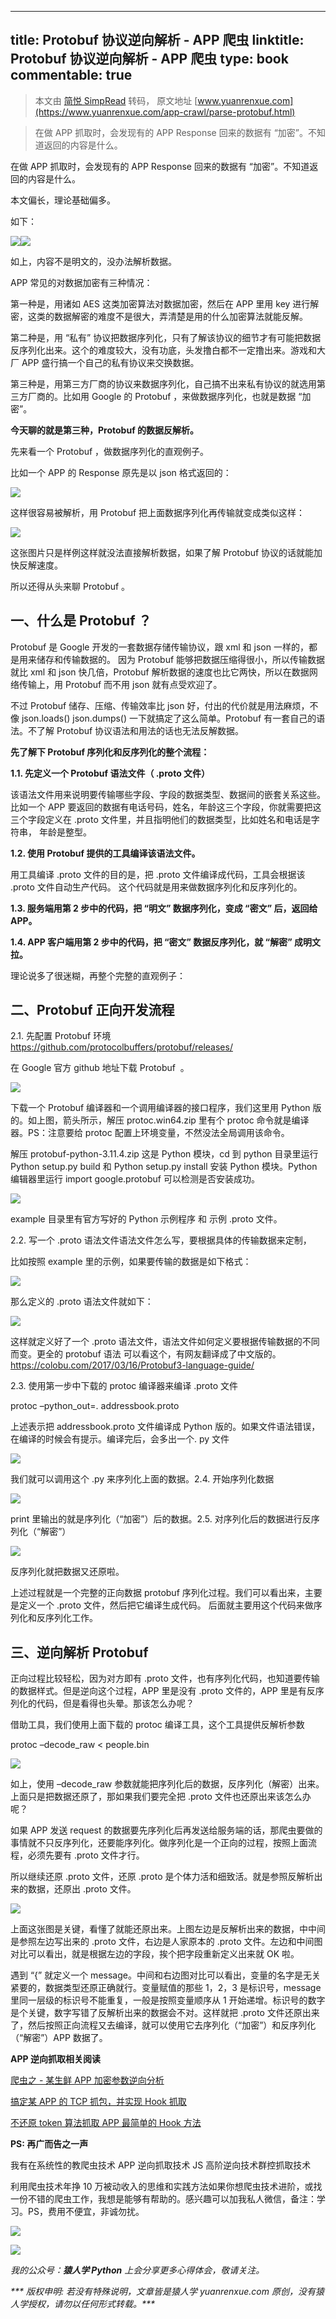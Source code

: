 
---
title: Protobuf 协议逆向解析 - APP 爬虫 
linktitle: Protobuf 协议逆向解析 - APP 爬虫 
type: book
commentable: true
---

> 本文由 [简悦 SimpRead](http://ksria.com/simpread/) 转码， 原文地址 [www.yuanrenxue.com](https://www.yuanrenxue.com/app-crawl/parse-protobuf.html)

> 在做 APP 抓取时，会发现有的 APP Response 回来的数据有 “加密”。不知道返回的内容是什么。

在做 APP 抓取时，会发现有的 APP Response 回来的数据有 “加密”。不知道返回的内容是什么。

本文偏长，理论基础偏多。

如下：

![](https://www.yuanrenxue.com/wp-content/uploads/2020/03/beepress0-1583398723.jpg)![](https://www.yuanrenxue.com/wp-content/uploads/2020/03/beepress2-1583398724.png)

如上，内容不是明文的，没办法解析数据。

APP 常见的对数据加密有三种情况：

第一种是，用诸如 AES 这类加密算法对数据加密，然后在 APP 里用 key 进行解密，这类的数据解密的难度不是很大，弄清楚是用的什么加密算法就能反解。

第二种是，用 “私有” 协议把数据序列化，只有了解该协议的细节才有可能把数据反序列化出来。这个的难度较大，没有功底，头发撸白都不一定撸出来。游戏和大厂 APP 盛行搞一个自己的私有协议来交换数据。

第三种是，用第三方厂商的协议来数据序列化，自己搞不出来私有协议的就选用第三方厂商的。比如用 Google 的 Protobuf ，来做数据序列化，也就是数据 “加密”。

**今天聊的就是第三种，Protobuf 的数据反解析。**

先来看一个 Protobuf ，做数据序列化的直观例子。

比如一个 APP 的 Response 原先是以 json 格式返回的：

![](https://www.yuanrenxue.com/wp-content/uploads/2020/03/beepress10-1583398725.png)

这样很容易被解析，用 Protobuf 把上面数据序列化再传输就变成类似这样：

![](https://www.yuanrenxue.com/wp-content/uploads/2020/03/beepress10-1583398725-1.png)

这张图片只是样例这样就没法直接解析数据，如果了解 Protobuf 协议的话就能加快反解速度。

所以还得从头来聊 Protobuf 。

一、什么是 Protobuf ？
----------------

Protobuf 是 Google 开发的一套数据存储传输协议，跟 xml 和 json 一样的，都是用来储存和传输数据的。 因为 Protobuf 能够把数据压缩得很小，所以传输数据就比 xml 和 json 快几倍，Protobuf 解析数据的速度也比它两快，所以在数据网络传输上，用 Protobuf 而不用 json 就有点受欢迎了。

不过 Protobuf 储存、压缩、传输效率比 json 好，付出的代价就是用法麻烦，不像 json.loads() json.dumps() 一下就搞定了这么简单。Protobuf 有一套自己的语法。不了解 Protobuf 协议语法和用法的话也无法反解数据。

**先了解下 Protobuf 序列化和反序列化的整个流程：**

**1.1. 先定义一个 Protobuf 语法文件（ .proto 文件）**

该语法文件用来说明要传输哪些字段、字段的数据类型、数据间的嵌套关系这些。比如一个 APP 要返回的数据有电话号码，姓名，年龄这三个字段，你就需要把这三个字段定义在 .proto 文件里，并且指明他们的数据类型，比如姓名和电话是字符串， 年龄是整型。

**1.2. 使用 Protobuf 提供的工具编译该语法文件。**

用工具编译 .proto 文件的目的是，把 .proto 文件编译成代码，工具会根据该 .proto 文件自动生产代码。 这个代码就是用来做数据序列化和反序列化的。

**1.3. 服务端用第 2 步中的代码，把 “明文” 数据序列化，变成 “密文” 后，返回给 APP。**

**1.4. APP 客户端用第 2 步中的代码，把 “密文” 数据反序列化，就 “解密” 成明文拉。**

理论说多了很迷糊，再整个完整的直观例子：

二、Protobuf 正向开发流程
-----------------

2.1. 先配置 Protobuf 环境 https://github.com/protocolbuffers/protobuf/releases/

在 Google 官方 github 地址下载 Protobuf  。

![](https://www.yuanrenxue.com/wp-content/uploads/2020/03/beepress8-1583398725.png)

下载一个 Protobuf 编译器和一个调用编译器的接口程序，我们这里用 Python 版的。如上图，箭头所示，解压 protoc.win64.zip 里有个 protoc 命令就是编译器。PS：注意要给 protoc 配置上环境变量，不然没法全局调用该命令。

解压 protobuf-python-3.11.4.zip 这是 Python 模块，cd 到 python 目录里运行 Python setup.py build 和 Python setup.py install 安装 Python 模块。Python 编辑器里运行 import google.protobuf 可以检测是否安装成功。

![](https://www.yuanrenxue.com/wp-content/uploads/2020/03/beepress4-1583398726.png)

example 目录里有官方写好的 Python 示例程序 和 示例 .proto 文件。

2.2. 写一个 .proto 语法文件语法文件怎么写，要根据具体的传输数据来定制，

比如按照 example 里的示例，如果要传输的数据是如下格式：

![](https://www.yuanrenxue.com/wp-content/uploads/2020/03/beepress6-1583398730.png)

那么定义的 .proto 语法文件就如下：

![](https://www.yuanrenxue.com/wp-content/uploads/2020/03/beepress6-1583398731.png)

这样就定义好了一个 .proto 语法文件，语法文件如何定义要根据传输数据的不同而变。更全的 protobuf 语法 可以看这个，有网友翻译成了中文版的。https://colobu.com/2017/03/16/Protobuf3-language-guide/

2.3. 使用第一步中下载的 protoc 编译器来编译 .proto 文件

protoc –python_out=. addressbook.proto

上述表示把 addressbook.proto 文件编译成 Python 版的。如果文件语法错误，在编译的时候会有提示。编译完后，会多出一个. py 文件

![](https://www.yuanrenxue.com/wp-content/uploads/2020/03/beepress1-1583398731.png)

我们就可以调用这个 .py 来序列化上面的数据。2.4. 开始序列化数据

![](https://www.yuanrenxue.com/wp-content/uploads/2020/03/beepress5-1583398732.png)

print 里输出的就是序列化（“加密”）后的数据。2.5. 对序列化后的数据进行反序列化（“解密”）

![](https://www.yuanrenxue.com/wp-content/uploads/2020/03/beepress0-1583398732.png)

反序列化就把数据又还原啦。

上述过程就是一个完整的正向数据 protobuf 序列化过程。我们可以看出来，主要是定义一个 .proto 文件，然后把它编译生成代码。 后面就主要用这个代码来做序列化和反序列化工作。

三、逆向解析 Protobuf
---------------

正向过程比较轻松，因为对方即有 .proto 文件，也有序列化代码，也知道要传输的数据样式。但是逆向这个过程，APP 里是没有 .proto 文件的，APP 里是有反序列化的代码，但是看得也头晕。那该怎么办呢？

借助工具，我们使用上面下载的 protoc 编译工具，这个工具提供反解析参数

protoc –decode_raw < people.bin

![](https://www.yuanrenxue.com/wp-content/uploads/2020/03/beepress10-1583398732.png)

如上，使用 –decode_raw 参数就能把序列化后的数据，反序列化（解密）出来。上面只是把数据还原了，那如果我们要完全把 .proto 文件也还原出来该怎么办呢？

如果 APP 发送 request 的数据要先序列化后再发送给服务端的话，那爬虫要做的事情就不只反序列化，还要能序列化。做序列化是一个正向的过程，按照上面流程，必须先要有 .proto 文件才行。

所以继续还原 .proto 文件，还原 .proto 是个体力活和细致活。就是参照反解析出来的数据，还原出 .proto 文件。

![](https://www.yuanrenxue.com/wp-content/uploads/2020/03/beepress9-1583398733.jpg)

上面这张图是关键，看懂了就能还原出来。上图左边是反解析出来的数据，中中间是参照左边写出来的 .proto 文件，右边是人家原本的 .proto 文件。左边和中间图对比可以看出，就是根据左边的字段，挨个把字段重新定义出来就 OK 啦。

遇到 “{” 就定义一个 message。中间和右边图对比可以看出，变量的名字是无关紧要的，数据类型还原正确就行。变量赋值的那些 1，2，3 是标识号，message 里同一层级的标识号不能重复，一般是按照变量顺序从 1 开始递增。标识号的数字是个关键，数字写错了反解析出来的数据会不对。这样就把 .proto 文件还原出来了，然后按照正向流程又去编译，就可以使用它去序列化（“加密”）和反序列化（“解密”）APP 数据了。

**APP 逆向抓取相关阅读**

[爬虫之 - 某生鲜 APP 加密参数逆向分析](https://www.yuanrenxue.com/app-crawl/app-crawl-1.html)

[搞定某 APP 的 TCP 抓包，并实现 Hook 抓取](https://www.yuanrenxue.com/crawler/frida-call-so-directly.html)

[不还原 token 算法抓取 APP 最简单的 Hook 方法](https://www.yuanrenxue.com/crawler/crawl-app-frida-rpc.html)

**PS: 再广而告之一声**

我有在系统性的教爬虫技术 APP 逆向抓取技术 JS 高阶逆向技术群控抓取技术

利用爬虫技术年挣 10 万被动收入的思维和实践方法如果你想爬虫技术进阶，或找一份不错的爬虫工作，我想是能够有帮助的。感兴趣可以加我私人微信，备注：学习。PS，费用不便宜，非诚勿扰。

![](https://www.yuanrenxue.com/wp-content/uploads/2020/03/beepress0-1583398733.jpeg)

![](https://www.yuanrenxue.com/wp-content/uploads/2019/05/yrx_banner_pic.jpg)

_我的公众号：**猿人学 Python** 上会分享更多心得体会，敬请关注。_

_*** 版权申明: 若没有特殊说明，文章皆是猿人学 yuanrenxue.com 原创，没有猿人学授权，请勿以任何形式转载。***_
    